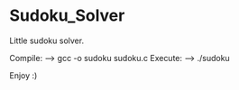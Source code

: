 # Sudoku_Solver

Little sudoku solver.

Compile:  --> gcc -o sudoku sudoku.c  Execute:  --> ./sudoku

Enjoy :)
